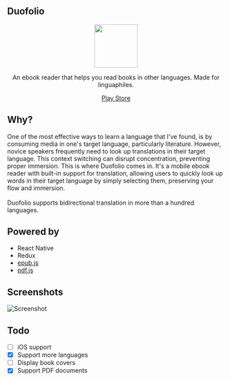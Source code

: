 ## Duofolio

<p align="center">
  <img src="https://raw.githubusercontent.com/farshed/duofolio/master/docs/logo.png" height=100/>
</p>

<p align="center">An ebook reader that helps you read books in other languages. Made for linguaphiles.</p>

<p align="center">
  <a href="https://play.google.com/store/apps/details?id=com.duofolio">Play Store</a>
<p>

## Why?

One of the most effective ways to learn a language that I've found, is by consuming media in one's target language, particularly literature. However, novice speakers frequently need to look up translations in their target language. This context switching can disrupt concentration, preventing proper immersion. This is where Duofolio comes in. It's a mobile ebook reader with built-in support for translation, allowing users to quickly look up words in their target language by simply selecting them, preserving your flow and immersion.
<br><br>
Duofolio supports bidirectional translation in more than a hundred languages.

## Powered by

-  React Native
-  Redux
-  [epub.js](https://github.com/futurepress/epub.js)
-  [pdf.js](https://github.com/mozilla/pdf.js)

## Screenshots

![Screenshot](https://raw.githubusercontent.com/farshed/duofolio/master/docs/screenshots.png)

## Todo

-  [ ] iOS support
-  [x] Support more languages
-  [ ] Display book covers
-  [x] Support PDF documents
